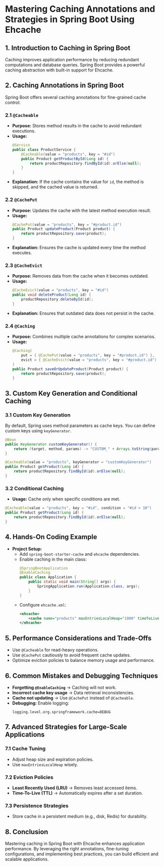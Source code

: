 # Mastering Caching Annotations and Strategies in Spring Boot Using Ehcache

## 1. Introduction to Caching in Spring Boot
Caching improves application performance by reducing redundant computations and database queries. Spring Boot provides a powerful caching abstraction with built-in support for Ehcache.

## 2. Caching Annotations in Spring Boot
Spring Boot offers several caching annotations for fine-grained cache control:

### 2.1 `@Cacheable`
- **Purpose:** Stores method results in the cache to avoid redundant executions.
- **Usage:**
  ```java
  @Service
  public class ProductService {
      @Cacheable(value = "products", key = "#id")
      public Product getProductById(Long id) {
          return productRepository.findById(id).orElse(null);
      }
  }
  ```
- **Explanation:** If the cache contains the value for `id`, the method is skipped, and the cached value is returned.

### 2.2 `@CachePut`
- **Purpose:** Updates the cache with the latest method execution result.
- **Usage:**
  ```java
  @CachePut(value = "products", key = "#product.id")
  public Product updateProduct(Product product) {
      return productRepository.save(product);
  }
  ```
- **Explanation:** Ensures the cache is updated every time the method executes.

### 2.3 `@CacheEvict`
- **Purpose:** Removes data from the cache when it becomes outdated.
- **Usage:**
  ```java
  @CacheEvict(value = "products", key = "#id")
  public void deleteProduct(Long id) {
      productRepository.deleteById(id);
  }
  ```
- **Explanation:** Ensures that outdated data does not persist in the cache.

### 2.4 `@Caching`
- **Purpose:** Combines multiple cache annotations for complex scenarios.
- **Usage:**
  ```java
  @Caching(
      put = { @CachePut(value = "products", key = "#product.id") },
      evict = { @CacheEvict(value = "products", key = "#product.id") }
  )
  public Product saveOrUpdateProduct(Product product) {
      return productRepository.save(product);
  }
  ```

## 3. Custom Key Generation and Conditional Caching

### 3.1 Custom Key Generation
By default, Spring uses method parameters as cache keys. You can define custom keys using `keyGenerator`.
```java
@Bean
public KeyGenerator customKeyGenerator() {
    return (target, method, params) -> "CUSTOM_" + Arrays.toString(params);
}
```
```java
@Cacheable(value = "products", keyGenerator = "customKeyGenerator")
public Product getProduct(Long id) {
    return productRepository.findById(id).orElse(null);
}
```

### 3.2 Conditional Caching
- **Usage:** Cache only when specific conditions are met.
```java
@Cacheable(value = "products", key = "#id", condition = "#id > 10")
public Product getProduct(Long id) {
    return productRepository.findById(id).orElse(null);
}
```

## 4. Hands-On Coding Example
- **Project Setup:**
  - Add `spring-boot-starter-cache` and `ehcache` dependencies.
  - Enable caching in the main class:
    ```java
    @SpringBootApplication
    @EnableCaching
    public class Application {
        public static void main(String[] args) {
            SpringApplication.run(Application.class, args);
        }
    }
    ```
  - Configure `ehcache.xml`:
    ```xml
    <ehcache>
        <cache name="products" maxEntriesLocalHeap="1000" timeToLiveSeconds="600"/>
    </ehcache>
    ```

## 5. Performance Considerations and Trade-Offs
- Use `@Cacheable` for read-heavy operations.
- Use `@CachePut` cautiously to avoid frequent cache updates.
- Optimize eviction policies to balance memory usage and performance.

## 6. Common Mistakes and Debugging Techniques
- **Forgetting `@EnableCaching`** → Caching will not work.
- **Incorrect cache key usage** → Data retrieval inconsistencies.
- **Cache not updating** → Use `@CachePut` instead of `@Cacheable`.
- **Debugging:** Enable logging:
  ```properties
  logging.level.org.springframework.cache=DEBUG
  ```

## 7. Advanced Strategies for Large-Scale Applications
### 7.1 Cache Tuning
- Adjust heap size and expiration policies.
- Use `maxEntriesLocalHeap` wisely.

### 7.2 Eviction Policies
- **Least Recently Used (LRU)** → Removes least accessed items.
- **Time-To-Live (TTL)** → Automatically expires after a set duration.

### 7.3 Persistence Strategies
- Store cache in a persistent medium (e.g., disk, Redis) for durability.

## 8. Conclusion
Mastering caching in Spring Boot with Ehcache enhances application performance. By leveraging the right annotations, fine-tuning configurations, and implementing best practices, you can build efficient and scalable applications.

